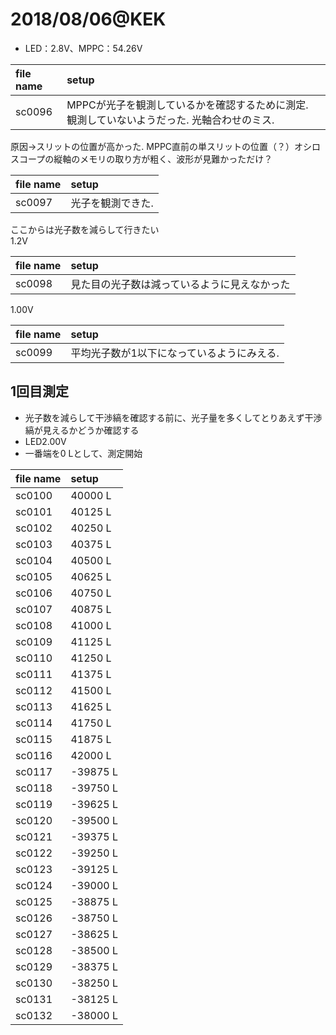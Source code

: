 # 2018/08/06@KEK
- LED：2.8V、MPPC：54.26V

|file name| setup   |
|:--------|:--------|
|sc0096|MPPCが光子を観測しているかを確認するために測定. 観測していないようだった. 光軸合わせのミス.|

原因→スリットの位置が高かった. MPPC直前の単スリットの位置（？）オシロスコープの縦軸のメモリの取り方が粗く、波形が見難かっただけ？<br>

|file name| setup   |
|:--------|:--------|
|sc0097|光子を観測できた.|

ここからは光子数を減らして行きたい<br>
1.2V<br>

|file name| setup   |
|:--------|:--------|
|sc0098|見た目の光子数は減っているように見えなかった|

1.00V

|file name| setup   |
|:--------|:--------|
|sc0099|平均光子数が1以下になっているようにみえる. |

## 1回目測定
- 光子数を減らして干渉縞を確認する前に、光子量を多くしてとりあえず干渉縞が見えるかどうか確認する<br>
- LED2.00V<br>
- 一番端を0 Lとして、測定開始<br>

|file name| setup   |
|:--------|:--------|
|sc0100|40000 L|
|sc0101|40125 L|
|sc0102|40250 L|
|sc0103|40375 L|
|sc0104|40500 L|
|sc0105|40625 L|
|sc0106|40750 L|
|sc0107|40875 L|
|sc0108|41000 L|
|sc0109|41125 L|
|sc0110|41250 L|
|sc0111|41375 L|
|sc0112|41500 L|
|sc0113|41625 L|
|sc0114|41750 L|
|sc0115|41875 L|
|sc0116|42000 L|
|sc0117|-39875 L|
|sc0118|-39750 L|
|sc0119|-39625 L|
|sc0120|-39500 L|
|sc0121|-39375 L|
|sc0122|-39250 L|
|sc0123|-39125 L|
|sc0124|-39000 L|
|sc0125|-38875 L|
|sc0126|-38750 L|
|sc0127|-38625 L|
|sc0128|-38500 L|
|sc0129|-38375 L|
|sc0130|-38250 L|
|sc0131|-38125 L|
|sc0132|-38000 L| 

